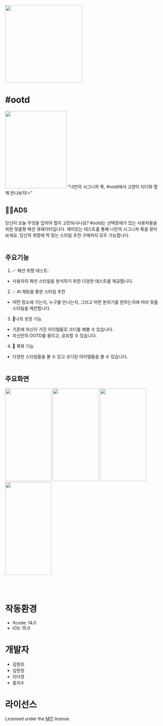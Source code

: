 <img src="https://github.com/user-attachments/assets/cb60fad5-455c-4e54-8a09-f6d8de26a0aa" width="250" height="250">
<br/>

# #ootd
<img src="https://github.com/user-attachments/assets/8387e828-8fe7-49d3-941e-cb74278feec6" width="200" height="250">
“나만의 시그니처 룩, #ootd에서 고양이 티디와 함께 만나보자!⭐️”
<br/>

## 🙋‍♀️ADS
당신이 오늘 무엇을 입어야 할지 고민되시나요? #ootd는 선택장애가 있는 사용자들을 위한 맞춤형 패션 큐레이터입니다. 
재미있는 테스트를 통해 나만의 시그니처 룩을 찾아보세요. 
당신의 취향에 딱 맞는 스타일 추천 구매까지 모두 가능합니다.
<br/> <br/>

## 주요기능
1. ✅ 패션 취향 테스트:
  - 사용자의 패션 스타일을 분석하기 위한 다양한 테스트를 제공합니다.
2. 💡 AI 채팅을 통한 스타일 추천
  - 어떤 장소에 가는지, 누구를 만나는지, 그리고 어떤 분위기를 원하는지에 따라 맞춤 스타일을 제안합니다.
3. 👕나의 옷장 기능
  - 기존에 자신이 가진 아이템들로 코디를 해볼 수 있습니다.
  - 자신만의 OOTD를 올리고, 공유할 수 있습니다.
4. 👥 룩북 기능
  - 다양한 스타일들을 볼 수 있고 코디된 아이템들을 볼 수 있습니다.
<br/><br/>


## 주요화면
<p align="left">
  <img src="https://github.com/user-attachments/assets/64cc9141-ecdf-4978-af6b-9f30525190d8" width="150" height="300">
  <img src="https://github.com/user-attachments/assets/91e4cfab-bcdc-435e-90ad-02d28aeb7efb" width="150" height="300">
  <img src="https://github.com/user-attachments/assets/8f232db7-ab9f-4883-a10c-deef2d8d09ef" width="150" height="300">
  <img src="https://github.com/user-attachments/assets/a6fe7d08-b877-4168-95b2-d9fda867f1b8" width="150" height="300"> 

</p>
<br/><br/>

# 작동환경
- Xcode: 14.0
- iOS: 15.0

# 개발자
- 김원호
- 심현정
- 이다영
- 홍지수

# 라이선스
Licensed under the [MIT](LICENSE) license.
